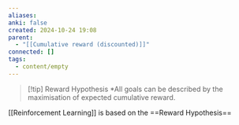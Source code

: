 ```yaml
---
aliases: 
anki: false
created: 2024-10-24 19:08
parent:
  - "[[Cumulative reward (discounted)]]"
connected: []
tags:
  - content/empty
---
```


> [!tip] Reward Hypothesis
*All goals can be described by the maximisation of expected cumulative reward.

[[Reinforcement Learning]] is based on the ==Reward Hypothesis==